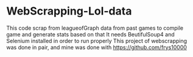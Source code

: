 # WebScrapping-Lol-data
This code scrap from leagueofGraph data from past games to compile game and generate stats based on that
It needs BeutifulSoup4 and Selenium installed in order to run properly
This project of webscrapping was done in pair, and mine was done with https://github.com/frys10000
